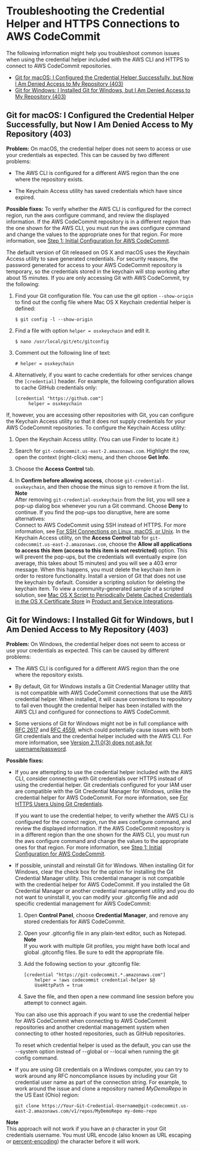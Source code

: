 # Troubleshooting the Credential Helper and HTTPS Connections to AWS CodeCommit<a name="troubleshooting-ch"></a>

The following information might help you troubleshoot common issues when using the credential helper included with the AWS CLI and HTTPS to connect to AWS CodeCommit repositories\.


+ [Git for macOS: I Configured the Credential Helper Successfully, but Now I Am Denied Access to My Repository \(403\)](#troubleshooting-macoshttps)
+ [Git for Windows: I Installed Git for Windows, but I Am Denied Access to My Repository \(403\)](#troubleshooting-windowshttps)

## Git for macOS: I Configured the Credential Helper Successfully, but Now I Am Denied Access to My Repository \(403\)<a name="troubleshooting-macoshttps"></a>

**Problem:** On macOS, the credential helper does not seem to access or use your credentials as expected\. This can be caused by two different problems:

+ The AWS CLI is configured for a different AWS region than the one where the repository exists\.

+ The Keychain Access utility has saved credentials which have since expired\.

**Possible fixes:** To verify whether the AWS CLI is configured for the correct region, run the aws configure command, and review the displayed information\. If the AWS CodeCommit repository is in a different region than the one shown for the AWS CLI, you must run the aws configure command and change the values to the appropriate ones for that region\. For more information, see [Step 1: Initial Configuration for AWS CodeCommit](setting-up-https-unixes.md#setting-up-https-unixes-account)\.

 The default version of Git released on OS X and macOS uses the Keychain Access utility to save generated credentials\. For security reasons, the password generated for access to your AWS CodeCommit repository is temporary, so the credentials stored in the keychain will stop working after about 15 minutes\. If you are only accessing Git with AWS CodeCommit, try the following:

1. Find your Git configuration file\. You can use the git option `--show-origin` to find out the config file where Mac OS X Keychain credential helper is defined:

   ```
   $ git config -l --show-origin
   ```
   
1. Find a file with option `helper = osxkeychain` and edit it.

   ```
   $ nano /usr/local/git/etc/gitconfig
   ```

1. Comment out the following line of text:

   ```
   # helper = osxkeychain
   ```
   
1. Alternatively, if you want to cache credentials for other services change the `[credential]` header. For example, the following configuration allows to cache GitHub credentials only:

   ```
   [credential "https://github.com"]
        helper = osxkeychain
   ```

If, however, you are accessing other repositories with Git, you can configure the Keychain Access utility so that it does not supply credentials for your AWS CodeCommit repositories\. To configure the Keychain Access utility:

1. Open the Keychain Access utility\. \(You can use Finder to locate it\.\)

1. Search for `git-codecommit.us-east-2.amazonaws.com`\. Highlight the row, open the context \(right\-click\) menu, and then choose **Get Info**\.

1. Choose the **Access Control** tab\.

1. In **Confirm before allowing access**, choose `git-credential-osxkeychain`, and then choose the minus sign to remove it from the list\.
**Note**  
After removing `git-credential-osxkeychain` from the list, you will see a pop\-up dialog box whenever you run a Git command\. Choose **Deny** to continue\. If you find the pop\-ups too disruptive, here are some alternatives:  
Connect to AWS CodeCommit using SSH instead of HTTPS\. For more information, see [For SSH Connections on Linux, macOS, or Unix](setting-up-ssh-unixes.md)\. 
In the Keychain Access utility, on the **Access Control** tab for `git-codecommit.us-east-2.amazonaws.com`, choose the **Allow all applications to access this item \(access to this item is not restricted\)** option\. This will prevent the pop\-ups, but the credentials will eventually expire \(on average, this takes about 15 minutes\) and you will see a 403 error message\. When this happens, you must delete the keychain item in order to restore functionality\.
Install a version of Git that does not use the keychain by default\.
Consider a scripting solution for deleting the keychain item\. To view a community\-generated sample of a scripted solution, see [Mac OS X Script to Periodically Delete Cached Credentials in the OS X Certificate Store](integrations.md#integrations-community-code) in [Product and Service Integrations](integrations.md)\.

## Git for Windows: I Installed Git for Windows, but I Am Denied Access to My Repository \(403\)<a name="troubleshooting-windowshttps"></a>

**Problem:** On Windows, the credential helper does not seem to access or use your credentials as expected\. This can be caused by different problems:

+ The AWS CLI is configured for a different AWS region than the one where the repository exists\.

+ By default, Git for Windows installs a Git Credential Manager utility that is not compatible with AWS CodeCommit connections that use the AWS credential helper\. When installed, it will cause connections to repository to fail even thought the credential helper has been installed with the AWS CLI and configured for connections to AWS CodeCommit\.

+ Some versions of Git for Windows might not be in full compliance with [RFC 2617](https://tools.ietf.org/html/rfc2617#page-5) and [RFC 4559](https://tools.ietf.org/html/rfc4559#page-2), which could potentially cause issues with both Git credentials and the credential helper included with the AWS CLI\. For more information, see [Version 2\.11\.0\(3\) does not ask for username/password](https://github.com/git-for-windows/git/issues/1034)\.

**Possible fixes:** 

+ If you are attempting to use the credential helper included with the AWS CLI, consider connecting with Git credentials over HTTPS instead of using the credential helper\. Git credentials configured for your IAM user are compatible with the Git Credential Manager for Windows, unlike the credential helper for AWS CodeCommit\. For more information, see [For HTTPS Users Using Git Credentials](setting-up-gc.md)\. 

  If you want to use the credential helper, to verify whether the AWS CLI is configured for the correct region, run the aws configure command, and review the displayed information\. If the AWS CodeCommit repository is in a different region than the one shown for the AWS CLI, you must run the aws configure command and change the values to the appropriate ones for that region\. For more information, see [Step 1: Initial Configuration for AWS CodeCommit](setting-up-https-windows.md#setting-up-https-windows-account)\.

+ If possible, uninstall and reinstall Git for Windows\. When installing Git for Windows, clear the check box for the option for installing the Git Credential Manager utility\. This credential manager is not compatible with the credential helper for AWS CodeCommit\. If you installed the Git Credential Manager or another credential management utility and you do not want to uninstall it, you can modify your \.gitconfig file and add specific credential management for AWS CodeCommit:

  1. Open **Control Panel**, choose **Credential Manager**, and remove any stored credentials for AWS CodeCommit\.

  1. Open your \.gitconfig file in any plain\-text editor, such as Notepad\.
**Note**  
If you work with multiple Git profiles, you might have both local and global \.gitconfig files\. Be sure to edit the appropriate file\.

  1. Add the following section to your \.gitconfig file:

     ```
     [credential "https://git-codecommit.*.amazonaws.com"]
         helper = !aws codecommit credential-helper $@ 
         UseHttpPath = true
     ```

  1. Save the file, and then open a new command line session before you attempt to connect again\.

  You can also use this approach if you want to use the credential helper for AWS CodeCommit when connecting to AWS CodeCommit repositories and another credential management system when connecting to other hosted repositories, such as GitHub repositories\. 

  To reset which credential helper is used as the default, you can use the \-\-system option instead of \-\-global or \-\-local when running the git config command\.

+ If you are using Git credentials on a Windows computer, you can try to work around any RFC noncompliance issues by including your Git credential user name as part of the connection string\. For example, to work around the issue and clone a repository named *MyDemoRepo* in the US East \(Ohio\) region:

  ```
  git clone https://Your-Git-Credential-Username@git-codecommit.us-east-2.amazonaws.com/v1/repos/MyDemoRepo my-demo-repo
  ```
**Note**  
This approach will not work if you have an `@` character in your Git credentials username\. You must URL encode \(also known as URL escaping or [percent\-encoding](https://en.wikipedia.org/wiki/Percent-encoding)\) the character before it will work\.

